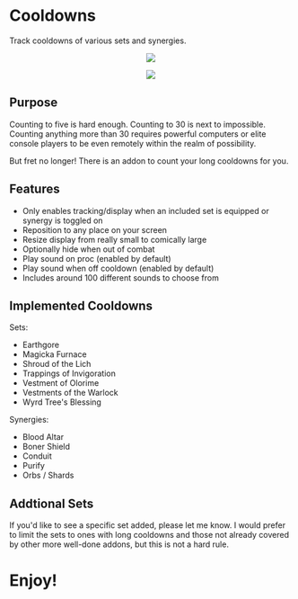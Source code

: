 # Cooldowns

Track cooldowns of various sets and synergies.

<p align="center">
    <img src="https://github.com/inimicus/Cooldowns/blob/master/art/Cooldowns.png?raw=true"><br>
</p>

<p align="center">
    <img src="https://github.com/inimicus/Cooldowns/blob/master/art/Synergies.png?raw=true"><br>
</p>

## Purpose
Counting to five is hard enough. Counting to 30 is next to impossible. Counting 
anything more than 30 requires powerful computers or elite console players to 
be even remotely within the realm of possibility.

But fret no longer! There is an addon to count your long cooldowns for you.

## Features
- Only enables tracking/display when an included set is equipped or synergy is toggled on
- Reposition to any place on your screen
- Resize display from really small to comically large
- Optionally hide when out of combat
- Play sound on proc (enabled by default)
- Play sound when off cooldown (enabled by default)
- Includes around 100 different sounds to choose from

## Implemented Cooldowns
Sets:
- Earthgore
- Magicka Furnace
- Shroud of the Lich
- Trappings of Invigoration
- Vestment of Olorime
- Vestments of the Warlock
- Wyrd Tree's Blessing

Synergies:
- Blood Altar
- Boner Shield
- Conduit
- Purify
- Orbs / Shards

## Addtional Sets
If you'd like to see a specific set added, please let me know. I would prefer to 
limit the sets to ones with long cooldowns and those not already covered by other 
more well-done addons, but this is not a hard rule.

# Enjoy!

